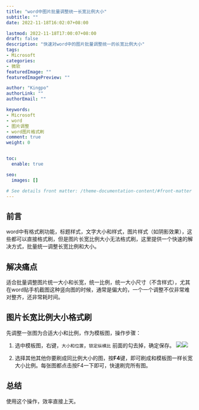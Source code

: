```yaml
---
title: "word中图片批量调整统一长宽比例大小"
subtitle: ""
date: 2022-11-18T16:02:07+08:00

lastmod: 2022-11-18T17:00:07+08:00
draft: false
description: "快速对word中的图片批量调整统一的长宽比例大小"
tags:
- Microsoft
categories:
- 微软
featuredImage: ""
featuredImagePreview: ""

author: "Kingpo"
authorLink: ""
authorEmail: ""

keywords: 
- Microsoft
- word
- 图片调整
- word图片格式刷
comment: true
weight: 0


toc:
  enable: true

seo:
  images: []

# See details front matter: /theme-documentation-content/#front-matter
---
```


<!--more-->
## 前言

word中有格式刷功能，标题样式，文字大小和样式，图片样式（如阴影效果），这些都可以直接格式刷，但是图片长宽比例大小无法格式刷，这里提供一个快速的解决方式，批量统一调整长宽比例和大小。

## 解决痛点

适合批量调整图片统一大小和长宽，统一比例，统一大小尺寸（不含样式），尤其在word贴手机截图这种竖向图的时候，通常是偏大的，一个一个调整不仅非常难对整齐，还非常耗时间。


## 图片长宽比例大小格式刷

先调整一张图为合适大小和比例，作为模板图，操作步骤：
1. 选中模板图，右键，`大小和位置`，`锁定纵横比` 前面的勾去掉，确定保存。
![](https://s.imgkb.xyz/abcdocker/2022/11/18/97174cd99d00f/97174cd99d00f.png)![](https://s.imgkb.xyz/abcdocker/2022/11/18/f343b7712d011/f343b7712d011.png)

2. 选择其他其他你要刷成同比例大小的图，按**F4**键，即可刷成和模板图一样长宽大小比例。每张图都点击按F4一下即可，快速刷完所有图。

## 总结

使用这个操作，效率直接上天。

